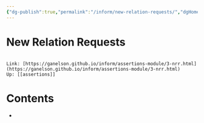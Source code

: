 ```yaml
---
{"dg-publish":true,"permalink":"/inform/new-relation-requests/","dgHomeLink":true,"dgPassFrontmatter":false}
---
```


# New Relation Requests
```ad-info

Link: [https://ganelson.github.io/inform/assertions-module/3-nrr.html](https://ganelson.github.io/inform/assertions-module/3-nrr.html)
Up: [[assertions]]
```

# Contents
- 